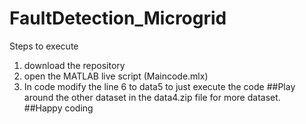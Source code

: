 # FaultDetection_Microgrid
Steps to execute<br>
1. download the repository
2. open the MATLAB live script (Maincode.mlx)
3. In code modify the line 6 to data5 to just execute the code
##Play around the other dataset in the data4.zip file for more dataset.<br> 
##Happy coding 
